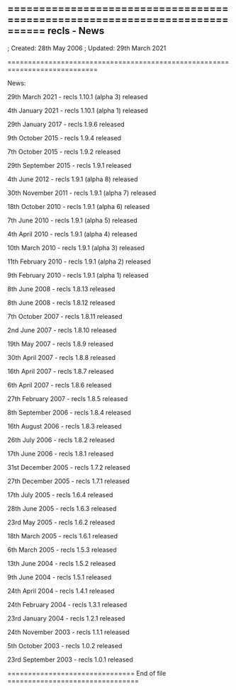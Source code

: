 ============================================================================
recls - News
------------

; Created:  28th May 2006
; Updated:  29th March 2021

============================================================================

News:

  29th March 2021           -   recls 1.10.1 (alpha 3) released

  4th January 2021          -   recls 1.10.1 (alpha 1) released

  29th January 2017         -   recls 1.9.6 released

  9th October 2015          -   recls 1.9.4 released

  7th October 2015          -   recls 1.9.2 released

  29th September 2015       -   recls 1.9.1 released

  4th June 2012             -   recls 1.9.1 (alpha 8) released

  30th November 2011        -   recls 1.9.1 (alpha 7) released

  18th October 2010         -   recls 1.9.1 (alpha 6) released

  7th June 2010             -   recls 1.9.1 (alpha 5) released

  4th April 2010            -   recls 1.9.1 (alpha 4) released

  10th March 2010           -   recls 1.9.1 (alpha 3) released

  11th February 2010        -   recls 1.9.1 (alpha 2) released

  9th February 2010         -   recls 1.9.1 (alpha 1) released

  8th June 2008             -   recls 1.8.13 released

  8th June 2008             -   recls 1.8.12 released

  7th October 2007          -   recls 1.8.11 released

  2nd June 2007             -   recls 1.8.10 released

  19th May 2007             -   recls 1.8.9 released

  30th April 2007           -   recls 1.8.8 released

  16th April 2007           -   recls 1.8.7 released

  6th April 2007            -   recls 1.8.6 released

  27th February 2007        -   recls 1.8.5 released

  8th September 2006        -   recls 1.8.4 released

  16th August 2006          -   recls 1.8.3 released

  26th July 2006            -   recls 1.8.2 released

  17th June 2006            -   recls 1.8.1 released

  31st December 2005        -   recls 1.7.2 released

  27th December 2005        -   recls 1.7.1 released

  17th July 2005            -   recls 1.6.4 released

  28th June 2005            -   recls 1.6.3 released

  23rd May 2005             -   recls 1.6.2 released

  18th March 2005           -   recls 1.6.1 released

  6th March 2005            -   recls 1.5.3 released

  13th June 2004            -   recls 1.5.2 released

  9th June 2004             -   recls 1.5.1 released

  24th April 2004           -   recls 1.4.1 released

  24th February 2004        -   recls 1.3.1 released

  23rd January 2004         -   recls 1.2.1 released

  24th November 2003        -   recls 1.1.1 released

  5th October 2003          -   recls 1.0.2 released

  23rd September 2003       -   recls 1.0.1 released



=============================== End of file ================================
